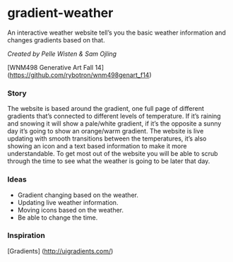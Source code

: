 gradient-weather
================
An interactive weather website tell’s you the basic weather information and changes gradients based on that.

_Created by Pelle Wisten & Sam Ojling_

[WNM498 Generative Art Fall 14] (https://github.com/rybotron/wnm498genart_f14)

### Story
The website is based around the gradient, one full page of different gradients that’s connected to different levels of temperature. If it’s raining and snowing it will show a pale/white gradient, if it’s the opposite a sunny day it’s going to show an orange/warm gradient. The website is live updating with smooth transitions between the temperatures, it’s also showing an icon and a text based information to make it more understandable. To get most out of the website you will be able to scrub through the time to see what the weather is going to be later that day.

### Ideas
+ Gradient changing based on the weather.
+ Updating live weather information.
+ Moving icons based on the weather.
+ Be able to change the time.

### Inspiration

[Gradients] (http://uigradients.com/)

